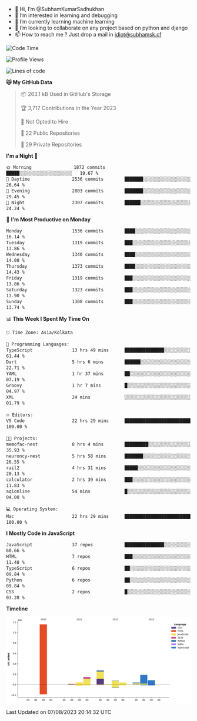 - 👋 Hi, I’m @SubhamKumarSadhukhan
- 👀 I’m interested in learning and debugging
- 🌱 I’m currently learning machine learning
- 💞️ I’m looking to collaborate on any project based on python and django
- 📫 How to reach me ?
      Just drop a mail in idiot@subhamsk.cf

<!---
SubhamKumarSadhukhan/SubhamKumarSadhukhan is a ✨ special ✨ repository because its `README.md` (this file) appears on your GitHub profile.
You can click the Preview link to take a look at your changes.
--->


<!--START_SECTION:waka-->
![Code Time](http://img.shields.io/badge/Code%20Time-1%2C424%20hrs%2023%20mins-blue)

![Profile Views](http://img.shields.io/badge/Profile%20Views-10-blue)

![Lines of code](https://img.shields.io/badge/From%20Hello%20World%20I%27ve%20Written-2.0%20million%20lines%20of%20code-blue)

**🐱 My GitHub Data** 

> 📦 263.1 kB Used in GitHub's Storage 
 > 
> 🏆 3,717 Contributions in the Year 2023
 > 
> 🚫 Not Opted to Hire
 > 
> 📜 22 Public Repositories 
 > 
> 🔑 29 Private Repositories 
 > 
**I'm a Night 🦉** 

```text
🌞 Morning                1872 commits        █████░░░░░░░░░░░░░░░░░░░░   19.67 % 
🌆 Daytime                2536 commits        ███████░░░░░░░░░░░░░░░░░░   26.64 % 
🌃 Evening                2803 commits        ███████░░░░░░░░░░░░░░░░░░   29.45 % 
🌙 Night                  2307 commits        ██████░░░░░░░░░░░░░░░░░░░   24.24 % 
```
📅 **I'm Most Productive on Monday** 

```text
Monday                   1536 commits        ████░░░░░░░░░░░░░░░░░░░░░   16.14 % 
Tuesday                  1319 commits        ███░░░░░░░░░░░░░░░░░░░░░░   13.86 % 
Wednesday                1340 commits        ████░░░░░░░░░░░░░░░░░░░░░   14.08 % 
Thursday                 1373 commits        ████░░░░░░░░░░░░░░░░░░░░░   14.43 % 
Friday                   1319 commits        ███░░░░░░░░░░░░░░░░░░░░░░   13.86 % 
Saturday                 1323 commits        ███░░░░░░░░░░░░░░░░░░░░░░   13.90 % 
Sunday                   1308 commits        ███░░░░░░░░░░░░░░░░░░░░░░   13.74 % 
```


📊 **This Week I Spent My Time On** 

```text
🕑︎ Time Zone: Asia/Kolkata

💬 Programming Languages: 
TypeScript               13 hrs 49 mins      ███████████████░░░░░░░░░░   61.44 % 
Dart                     5 hrs 6 mins        ██████░░░░░░░░░░░░░░░░░░░   22.71 % 
YAML                     1 hr 37 mins        ██░░░░░░░░░░░░░░░░░░░░░░░   07.19 % 
Groovy                   1 hr 7 mins         █░░░░░░░░░░░░░░░░░░░░░░░░   04.97 % 
XML                      24 mins             ░░░░░░░░░░░░░░░░░░░░░░░░░   01.79 % 

🔥 Editors: 
VS Code                  22 hrs 29 mins      █████████████████████████   100.00 % 

🐱‍💻 Projects: 
memofac-nest             8 hrs 4 mins        █████████░░░░░░░░░░░░░░░░   35.93 % 
neuroncy-nest            5 hrs 58 mins       ███████░░░░░░░░░░░░░░░░░░   26.55 % 
rail2                    4 hrs 31 mins       █████░░░░░░░░░░░░░░░░░░░░   20.13 % 
calculator               2 hrs 39 mins       ███░░░░░░░░░░░░░░░░░░░░░░   11.83 % 
aqionline                54 mins             █░░░░░░░░░░░░░░░░░░░░░░░░   04.00 % 

💻 Operating System: 
Mac                      22 hrs 29 mins      █████████████████████████   100.00 % 
```

**I Mostly Code in JavaScript** 

```text
JavaScript               37 repos            ███████████████░░░░░░░░░░   60.66 % 
HTML                     7 repos             ███░░░░░░░░░░░░░░░░░░░░░░   11.48 % 
TypeScript               6 repos             ██░░░░░░░░░░░░░░░░░░░░░░░   09.84 % 
Python                   6 repos             ██░░░░░░░░░░░░░░░░░░░░░░░   09.84 % 
CSS                      2 repos             █░░░░░░░░░░░░░░░░░░░░░░░░   03.28 % 
```



**Timeline**

![Lines of Code chart](https://raw.githubusercontent.com/SubhamKumarSadhukhan/SubhamKumarSadhukhan/main/assets/bar_graph.png)


 Last Updated on 07/08/2023 20:14:32 UTC
<!--END_SECTION:waka-->

